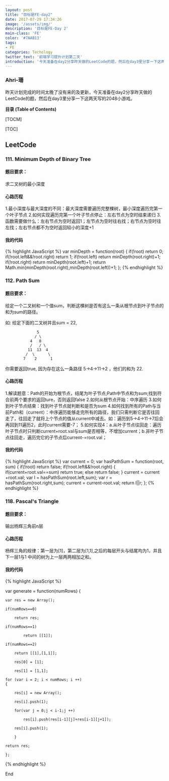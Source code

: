 ```yaml
---
layout: post
title: "目标是FE-day2"
date: 2017-07-29 17:34:26
image: '/assets/img/'
description: '目标是FE-Day 2'
main-class: 'FE'
color: '#7AAB13'
tags:
- FE
categories: Techology
twitter_text: '前端学习提升计划第二天'
introduction: '今天准备在day2分享昨天做的LeetCode的题，然后在day3里分享一下这两天写的2048小游戏。'
---
```


### Ahri-珊

昨天计划完成的时间太晚了没有来的及更新，今天准备在day2分享昨天做的LeetCode的题，然后在day3里分享一下这两天写的2048小游戏。

**目录 (Table of Contents)**

[TOCM]

[TOC]

## LeetCode

### 111. Minimum Depth of Binary Tree

#### 题目要求：

求二叉树的最小深度

#### 心路历程

1.最小深度与最大深度的不同：最大深度需要遍历完整棵树，最小深度遍历完第一个叶子节点
2.如何实现遍历完第一个叶子节点停止：左右节点为空时结束递归
3.函数需要做什么：左右节点为空时返回1；左节点为空时往右找；右节点为空时往左找；左右节点都不为空时返回较小的深度+1

#### 我的代码

{% highlight JavaScript %}
var minDepth = function(root) {
    if(!root)
        return 0;
    if(!root.left&&!root.right)
        return 1;
    if(!root.left)
        return minDepth(root.right)+1;
    if(!root.right)
        return minDepth(root.left)+1;
    return Math.min(minDepth(root.right),minDepth(root.left))+1; 
};
{% endhighlight %}

### 112. Path Sum

#### 题目要求：

给定一个二叉树和一个值sum，判断这棵树是否有这么一条从根节点到叶子节点的和为sum的路径。

如:
给定下面的二叉树并且sum = 22,


                  5
                 / \
               4   8
               /   / \
              11  13  4
             /  \      \
            7    2      1
你需要返回true, 因为存在这么一条路径 5->4->11->2 ，他们的和为 22.

#### 心路历程

1.解读题意：Path的开始为根节点，结尾为叶子节点;Path中节点和为sum;找到符合前两个要求的返回ture，否则返回false
2.如何从根节点开始：中序遍历
3.如何到叶子节点结束：找到叶子节点就判断和是否为sum
4.如何找到所有的Path与当前Path和（current）：中序遍历能够走完所有的路径，我们只需判断它是否往回走了，往回走了就将上个节点的值从current中减去。如：遍历到5->4->11->7后会再回到11遍历2，此时current需要-7；
5.如何实现4：a.从叶子节点往回走：遍历叶子节点时只判断current+root.val与sum是否相等，不增加current；b.非叶子节点往回走，遍历完它的子节点后current-=root.val；

#### 我的代码

{% highlight JavaScript %}
    var current = 0;
    var hasPathSum = function(root, sum) {
    if(!root)
        return false;
    if(!root.left&&!root.right)
        {
            if(current+root.val==sum)
                return true;
            else
                return false;
        }
    current = current +root.val;
    var l = hasPathSum(root.left,sum);
    var r = hasPathSum(root.right,sum);
    current = current-root.val;
    return l||r;
    };
{% endhighlight %}


### 118. Pascal's Triangle

#### 题目要求：

输出杨辉三角前n层

#### 心路历程

杨辉三角的规律：第一层为[1]，第二层为[1,1],之后的每层开头与结尾均为1，并且下一层1与1 中间的树为上一层两两相加之和。

#### 我的代码

{% highlight JavaScript %}

var generate = function(numRows) {
    
    var res = new Array();
    
    if(numRows==0)
        
        return res;
    
    if(numRows==1)
    
            return [[1]];
    
    if(numRows==2)
    
        return [[1],[1,1]];

        res[0] = [1];

        res[1] = [1,1];
    
    for (var i = 2; i < numRows; i ++)
    {
 
        res[i] = new Array();

        res[i].push(1);

        for(var j = 0;j < i-1;j ++)

            res[i].push(res[i-1][j]+res[i-1][j+1]);

        res[i].push(1);

        }

    return res;

    };

{% endhighlight %}

End